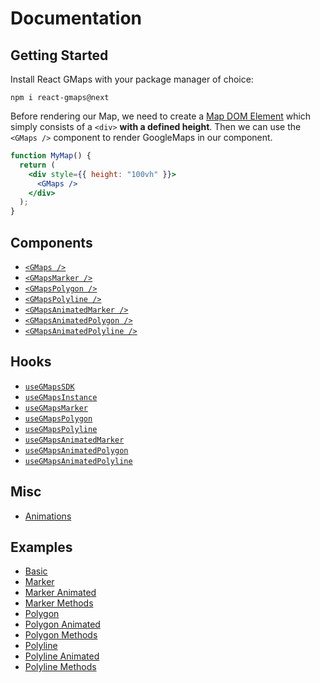 # Documentation

## Getting Started

Install React GMaps with your package manager of choice:

```
npm i react-gmaps@next
```

Before rendering our Map, we need to create a [Map DOM Element](https://developers.google.com/maps/documentation/javascript/overview#Map_DOM_Elements) which simply consists of a `<div>` **with a defined height**. Then we can use the `<GMaps />` component to render GoogleMaps in our component.

```jsx
function MyMap() {
  return (
    <div style={{ height: "100vh" }}>
      <GMaps />
    </div>
  );
}
```

## Components

- [`<GMaps />`](/docs/components/gmaps.md)
- [`<GMapsMarker />`](/docs/components/gmaps-marker.md)
- [`<GMapsPolygon />`](/docs/components/gmaps-polygon.md)
- [`<GMapsPolyline />`](/docs/components/gmaps-polyline.md)
- [`<GMapsAnimatedMarker />`](/docs/components/gmaps-animated-marker.md)
- [`<GMapsAnimatedPolygon />`](/docs/components/gmaps-animated-polygon.md)
- [`<GMapsAnimatedPolyline />`](/docs/components/gmaps-animated-polyline.md)

## Hooks

- [`useGMapsSDK`](/docs/hooks/use-gmaps-sdk.md)
- [`useGMapsInstance`](/docs/hooks/use-gmaps-instance.md)
- [`useGMapsMarker`](/docs/hooks/use-gmaps-marker.md)
- [`useGMapsPolygon`](/docs/hooks/use-gmaps-polygon.md)
- [`useGMapsPolyline`](/docs/hooks/use-gmaps-polyline.md)
- [`useGMapsAnimatedMarker`](/docs/hooks/use-gmaps-animated-marker.md)
- [`useGMapsAnimatedPolygon`](/docs/hooks/use-gmaps-animated-polygon.md)
- [`useGMapsAnimatedPolyline`](/docs/hooks/use-gmaps-animated-polyline.md)

## Misc

- [Animations](/docs/misc/animations.md)

## Examples

- [Basic](/examples/basic)
- [Marker](/examples/marker)
- [Marker Animated](/examples/marker-animmated)
- [Marker Methods](/examples/marker-methods)
- [Polygon](/examples/polygon)
- [Polygon Animated](/examples/polygon-animmated)
- [Polygon Methods](/examples/polygon-methods)
- [Polyline](/examples/polyline)
- [Polyline Animated](/examples/polyline-animmated)
- [Polyline Methods](/examples/polyline-methods)
